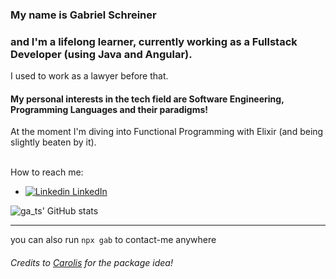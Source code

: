 ### My name is **Gabriel Schreiner** 
### and I'm a lifelong learner, currently working as a Fullstack Developer (using Java and Angular). 
I used to work as a lawyer before that.

#### My personal interests in the tech field are Software Engineering, Programming Languages and their paradigms!
At the moment I'm diving into Functional Programming with Elixir (and being slightly beaten by it).
</br></br>

How to reach me:
  - [![Linkedin](https://i.stack.imgur.com/gVE0j.png) LinkedIn](https://www.linkedin.com/in/gabriel-schreiner)

![ga_ts' GitHub stats](https://github-readme-stats.vercel.app/api?username=gsbcamargo&show_icons=true&theme=radical)

---

you can also run `npx gab` to contact-me anywhere 

###### Credits to [Carolis](https://github.com/Carolis) for the package idea!
